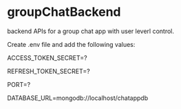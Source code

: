 # groupChatBackend
backend APIs for a group chat app with user leverl control.

Create .env file and add the following values:

ACCESS_TOKEN_SECRET=?

REFRESH_TOKEN_SECRET=?

PORT=?

DATABASE_URL=mongodb://localhost/chatappdb
